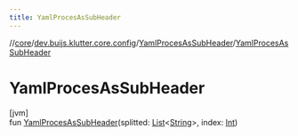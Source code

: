 ```yaml
---
title: YamlProcesAsSubHeader
---
```

//[core](../../../index.html)/[dev.buijs.klutter.core.config](../index.html)/[YamlProcesAsSubHeader](index.html)/[YamlProcesAsSubHeader](-yaml-proces-as-sub-header.html)



# YamlProcesAsSubHeader



[jvm]\
fun [YamlProcesAsSubHeader](-yaml-proces-as-sub-header.html)(splitted: [List](https://kotlinlang.org/api/latest/jvm/stdlib/kotlin.collections/-list/index.html)&lt;[String](https://kotlinlang.org/api/latest/jvm/stdlib/kotlin/-string/index.html)&gt;, index: [Int](https://kotlinlang.org/api/latest/jvm/stdlib/kotlin/-int/index.html))




